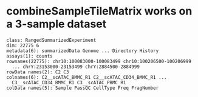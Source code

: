 # combineSampleTileMatrix works on a 3-sample dataset

    class: RangedSummarizedExperiment 
    dim: 22775 6 
    metadata(6): summarizedData Genome ... Directory History
    assays(1): counts
    rownames(22775): chr10:100083000-100083499 chr10:100206500-100206999
      ... chrY:23153000-23153499 chrY:2884500-2884999
    rowData names(2): C2 C3
    colnames(6): C2__scATAC_BMMC_R1 C2__scATAC_CD34_BMMC_R1 ...
      C3__scATAC_CD34_BMMC_R1 C3__scATAC_PBMC_R1
    colData names(5): Sample PassQC CellType Freq FragNumber

